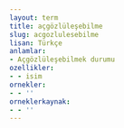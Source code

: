 ```yaml
---
layout: term
title: açgözlüleşebilme
slug: acgozlulesebilme
lisan: Türkçe
anlamlar:
- Açgözlüleşebilmek durumu
ozellikler:
- - isim
ornekler:
- - ''
orneklerkaynak:
- - ''
---
```


